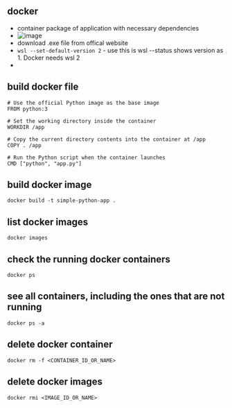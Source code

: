 ## docker
- container package of application with necessary dependencies
- ![image](https://github.com/SHRIDHARKN/data_science/assets/74343939/862c09a9-f58c-4d89-beb7-5a59cd031f9f)
- download .exe file from offical website 
- `wsl --set-default-version 2` - use this is wsl --status shows version as 1. Docker needs wsl 2
- 


## build docker file <br>
```
# Use the official Python image as the base image
FROM python:3

# Set the working directory inside the container
WORKDIR /app

# Copy the current directory contents into the container at /app
COPY . /app

# Run the Python script when the container launches
CMD ["python", "app.py"]
```
## build docker image <br>
```
docker build -t simple-python-app .
```
## list docker images <br>
```
docker images
```
## check the running docker containers
```
docker ps
```
## see all containers, including the ones that are not running
```
docker ps -a
```
## delete docker container
```
docker rm -f <CONTAINER_ID_OR_NAME>
```
## delete docker images
```
docker rmi <IMAGE_ID_OR_NAME>
```
